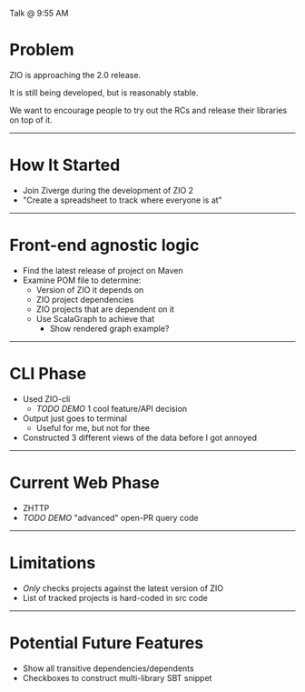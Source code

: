 Talk @ 9:55 AM
# Problem

ZIO is approaching the 2.0 release.

It is still being developed, but is reasonably stable.

We want to encourage people to try out the RCs and release their libraries on top of it.

---
# How It Started

- Join Ziverge during the development of ZIO 2
- "Create a spreadsheet to track where everyone is at"

---
# Front-end agnostic logic
- Find the latest release of project on Maven
- Examine POM file to determine: 
  - Version of ZIO it depends on
  - ZIO project dependencies
  - ZIO projects that are dependent on it
  - Use ScalaGraph to achieve that
    - Show rendered graph example?

---
# CLI Phase

- Used ZIO-cli
  - *TODO DEMO* 1 cool feature/API decision
- Output just goes to terminal
  - Useful for me, but not for thee
- Constructed 3 different views of the data before I got annoyed

---
# Current Web Phase

- ZHTTP
- *TODO DEMO* "advanced" open-PR query code

---
# Limitations
- *Only* checks projects against the latest version of ZIO
- List of tracked projects is hard-coded in src code

---
# Potential Future Features
- Show all transitive dependencies/dependents
- Checkboxes to construct multi-library SBT snippet